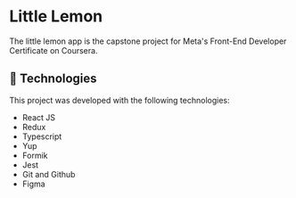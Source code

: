 <h1> Little Lemon  </h1>

<p>
The little lemon app is the capstone project for Meta's Front-End Developer Certificate on Coursera. <br/>
</p>

<h2 id="technologies">🚀 Technologies</h2>

This project was developed with the following technologies:

- React JS
- Redux
- Typescript
- Yup
- Formik
- Jest
- Git and Github
- Figma

